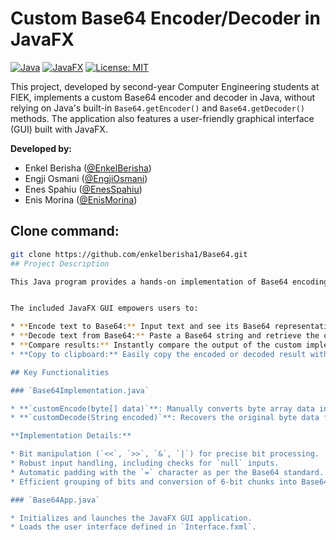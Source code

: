 # Custom Base64 Encoder/Decoder in JavaFX

[![Java](https://img.shields.io/badge/Java-17+-orange.svg)](https://www.java.com/en/)
[![JavaFX](https://img.shields.io/badge/JavaFX-17+-blueviolet.svg)](https://openjfx.io/)
[![License: MIT](https://img.shields.io/badge/License-MIT-yellow.svg)](https://opensource.org/licenses/MIT)

This project, developed by second-year Computer Engineering students at FIEK, implements a custom Base64 encoder and decoder in Java, without relying on Java's built-in `Base64.getEncoder()` and `Base64.getDecoder()` methods. The application also features a user-friendly graphical interface (GUI) built with JavaFX.

**Developed by:**

* Enkel Berisha ([@EnkelBerisha](https://github.com/enkelberisha1))
* Engji Osmani ([@EngjiOsmani](https://github.com/engjiosmani))
* Enes Spahiu ([@EnesSpahiu](https://github.com/enesiktm1))
* Enis Morina ([@EnisMorina](https://github.com/enismorina1))

## Clone command:
```bash
git clone https://github.com/enkelberisha1/Base64.git
## Project Description

This Java program provides a hands-on implementation of Base64 encoding and decoding. It converts binary data (`byte[]`) to a Base64 encoded string and vice-versa, adhering to the standard of dividing bits into 6-bit blocks and adding `=` padding when necessary.


The included JavaFX GUI empowers users to:

* **Encode text to Base64:** Input text and see its Base64 representation.
* **Decode text from Base64:** Paste a Base64 string and retrieve the original text.
* **Compare results:** Instantly compare the output of the custom implementation with Java's standard Base64 encoder/decoder.
* **Copy to clipboard:** Easily copy the encoded or decoded result with a single click.

## Key Functionalities

### `Base64Implementation.java`

* **`customEncode(byte[] data)`**: Manually converts byte array data into a Base64 encoded string.
* **`customDecode(String encoded)`**: Recovers the original byte data from a Base64 encoded string.

**Implementation Details:**

* Bit manipulation (`<<`, `>>`, `&`, `|`) for precise bit processing.
* Robust input handling, including checks for `null` inputs.
* Automatic padding with the `=` character as per the Base64 standard.
* Efficient grouping of bits and conversion of 6-bit chunks into Base64 characters.

### `Base64App.java`

* Initializes and launches the JavaFX GUI application.
* Loads the user interface defined in `Interface.fxml`.